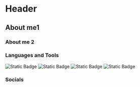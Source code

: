 # Header

## About me1
### About me 2

### Languages and Tools 
![Static Badge](https://img.shields.io/badge/python-badge?style=for-the-badge&logo=python&logoColor=yellow&color=blue)
![Static Badge](https://img.shields.io/badge/PyTorch-badge?style=for-the-badge&logo=PyTorch&logoColor=orange&color=black)
![Static Badge](https://img.shields.io/badge/docker-badge?style=for-the-badge&logo=docker&logoColor=lightblue&color=grey)
![Static Badge](https://img.shields.io/badge/postgres-badge?style=for-the-badge&logo=postgresql&logoColor=white&color=blue)


### Socials
